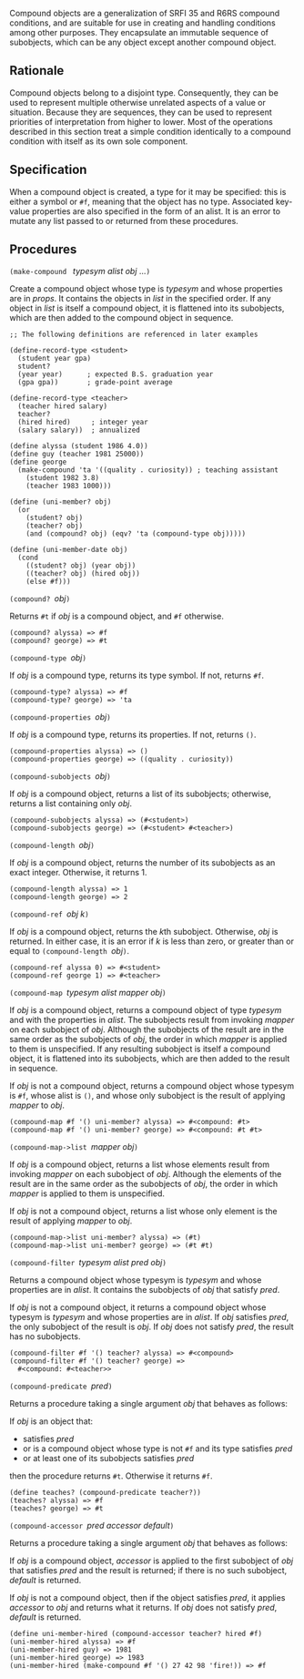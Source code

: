 Compound objects are a generalization of SRFI 35 and R6RS compound conditions,
and are suitable for use in creating and handling conditions among other purposes.
They encapsulate an immutable sequence of subobjects, which can be
any object except another compound object.  

## Rationale

Compound objects belong to a disjoint type.  Consequently, they can
be used to represent multiple otherwise unrelated aspects of a value
or situation.  Because they are sequences, they can be used to
represent priorities of interpretation from higher to lower.  Most
of the operations described
in this section treat a simple condition identically to a compound
condition with itself as its own sole component. 

## Specification

When a compound object is created, a type for it may be specified:
this is either a symbol or `#f`, meaning that the object has no type.
Associated key-value properties are also specified in the form of an alist.
It is an error to mutate any list passed to or returned from these procedures.

## Procedures

`(make-compound ` *typesym alist obj* ...`)`

Create a compound object whose type is *typesym*
and whose properties are in *props*.
It contains the objects in *list* in the specified order.
If any object in *list* is itself a compound object,
it is flattened into its subobjects,
which are then added to the compound object in sequence.

```
;; The following definitions are referenced in later examples

(define-record-type <student>
  (student year gpa)
  student?
  (year year)      ; expected B.S. graduation year
  (gpa gpa))       ; grade-point average
  
(define-record-type <teacher>
  (teacher hired salary)
  teacher?
  (hired hired)     ; integer year
  (salary salary))  ; annualized
  
(define alyssa (student 1986 4.0))
(define guy (teacher 1981 25000))
(define george
  (make-compound 'ta '((quality . curiosity)) ; teaching assistant
    (student 1982 3.8)
    (teacher 1983 1000)))
    
(define (uni-member? obj)
  (or
    (student? obj)
    (teacher? obj)
    (and (compound? obj) (eqv? 'ta (compound-type obj)))))

(define (uni-member-date obj)
  (cond
    ((student? obj) (year obj))
    ((teacher? obj) (hired obj))
    (else #f)))
```

`(compound? `*obj*`)`

Returns `#t` if *obj* is a compound object, and `#f` otherwise.

```
(compound? alyssa) => #f
(compound? george) => #t
```

`(compound-type `*obj*`)`

If *obj* is a compound type, returns its type symbol.
If not, returns `#f`.

```
(compound-type? alyssa) => #f
(compound-type? george) => 'ta
```

`(compound-properties `*obj*`)`

If *obj* is a compound type, returns its properties.
If not, returns `()`.

```
(compound-properties alyssa) => ()
(compound-properties george) => ((quality . curiosity))
```

`(compound-subobjects `*obj*`)`

If *obj* is a compound object, returns a list of its subobjects;
otherwise, returns a list containing only *obj*.

```
(compound-subobjects alyssa) => (#<student>)
(compound-subobjects george) => (#<student> #<teacher>)
```

`(compound-length `*obj*`)`

If *obj* is a compound object, returns the number of its subobjects as an exact
integer.  Otherwise, it returns 1.

```
(compound-length alyssa) => 1
(compound-length george) => 2
```

`(compound-ref `*obj k*`)`

If *obj* is a compound object, returns the *k*th subobject.
Otherwise, *obj* is returned.
In either case, it is an error if *k* is less than
zero, or greater than or equal to `(compound-length `*obj*`)`.

```
(compound-ref alyssa 0) => #<student>
(compound-ref george 1) => #<teacher>
```

`(compound-map `*typesym alist mapper obj*`)`

If *obj* is a compound object, returns a compound object
of type *typesym* and with the properties in *alist*.
The subobjects result from invoking *mapper* on each subobject of *obj*.
Although the subobjects of the result are in the same order as the subobjects of *obj*,
the order in which *mapper* is applied to them is unspecified.
If any resulting subobject is itself a compound object, it is flattened into its subobjects,
which are then added to the result in sequence.

If *obj* is not a compound object, returns a compound object
whose typesym is `#f`, whose alist is `()`, and
whose only subobject is the result of applying *mapper* to *obj*.

```
(compound-map #f '() uni-member? alyssa) => #<compound: #t>
(compound-map #f '() uni-member? george) => #<compound: #t #t>
```

`(compound-map->list `*mapper obj*`)`

If *obj* is a compound object, returns a list
whose elements result from invoking *mapper* on each subobject of *obj*.
Although the elements of the result are in the same order as the subobjects of *obj*,
the order in which *mapper* is applied to them is unspecified.

If *obj* is not a compound object, returns a list
whose only element is the result of applying *mapper* to *obj*.

```
(compound-map->list uni-member? alyssa) => (#t)
(compound-map->list uni-member? george) => (#t #t)
```

`(compound-filter `*typesym alist pred obj*`)`

Returns a compound object
whose typesym is *typesym* and whose properties are in *alist*.
It contains the subobjects of *obj* that satisfy *pred*.

If *obj* is not a compound object, it returns a compound object
whose typesym is *typesym* and whose properties are in *alist*.
If *obj* satisfies *pred*, the only subobject of the result is *obj*.
If *obj* does not satisfy *pred*, the result has no subobjects.

```
(compound-filter #f '() teacher? alyssa) => #<compound>
(compound-filter #f '() teacher? george) =>
  #<compound: #<teacher>>
```

`(compound-predicate `*pred*`)`

Returns a procedure taking a single argument *obj*
that behaves as follows:

If *obj* is an object that:

 * satisfies *pred*
 * or is a compound object whose type is not `#f` 
   and its type satisfies *pred*
 * or at least one of its subobjects satisfies *pred*

then the procedure returns `#t`.  Otherwise it returns `#f`.

```
(define teaches? (compound-predicate teacher?))
(teaches? alyssa) => #f
(teaches? george) => #t
```

`(compound-accessor `*pred accessor default*`)`

Returns a procedure taking a single argument *obj*
that behaves as follows:

If *obj* is a compound object, *accessor* is applied to
the first subobject of *obj* that satisfies *pred* and the result is returned;
if there is no such subobject, *default* is returned.

If *obj* is not a compound object, then if the object satisfies *pred*,
it applies *accessor* to *obj* and returns what it returns.
If *obj* does not satisfy *pred*, *default* is returned.

```
(define uni-member-hired (compound-accessor teacher? hired #f)
(uni-member-hired alyssa) => #f
(uni-member-hired guy) => 1981
(uni-member-hired george) => 1983
(uni-member-hired (make-compound #f '() 27 42 98 'fire!)) => #f
```

